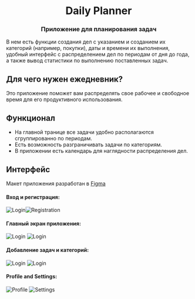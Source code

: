 <h1 align="center">Daily Planner </h1>
<h3 align="center">Приложение для планирования задач</h3>
В нем есть функции создания дел с указанием и созданием их категорий (например, покупки), даты и времени их выполнения, удобный интерфейс с распределением дел по периодам от дня до года, а также вывод статистики по выполнению поставленных задач.

## Для чего нужен ежедневник?

Это приложение поможет вам распределять свое рабочее и свободное время для его продуктивного использования.

## Функционал

- На главной транице все задачи удобно располагаются сгруппированно по периодам.
- Есть возможность разграничивать задачи по категориям.
- В приложении есть календарь для наглядности распределения дел.

## Интерфейс

Макет приложения разработан в  [Figma](https://www.figma.com/design/XHgEoEmXRUfZt4wUS6P5va/Untitled?node-id=0-1&node-type=canvas&t=ywY9BueJT9HFTLe0-0)

#### Вход и регистрация:
![Login](https://github.com/MaxMut37/DailyPlanner/blob/main/Снимок%20экрана%202024-10-11%20192217.png)![Registration](https://github.com/MaxMut37/DailyPlanner/blob/main/Снимок%20экрана%202024-10-11%20192253.png)

#### Главный экран приложения:
![Login](https://github.com/MaxMut37/DailyPlanner/blob/main/Снимок%20экрана%202024-10-11%20192339.png)
![Login](https://github.com/MaxMut37/DailyPlanner/blob/main/Снимок%20экрана%202024-10-11%20192521.png)

#### Добавление задач и категорий:
![Login](https://github.com/MaxMut37/DailyPlanner/blob/main/Снимок%20экрана%202024-10-11%20192358.png)
![Login](https://github.com/MaxMut37/DailyPlanner/blob/main/Снимок%20экрана%202024-10-11%20192439.png)

#### Profile and Settings:
![Profile](link_to_image8) ![Settings](link_to_image9)

